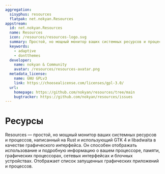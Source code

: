 ```yaml
---
aggregation:
  sisyphus: resources
  flatpak: net.nokyan.Resources
appstream:
  id: net.nokyan.Resources
  name: Resources
  icon: /resources/resources-logo.svg
  summary: Простой, но мощный монитор ваших системных ресурсов и процессов, написанный на Rust и использующий GTK 4 и libadwaita.
  keywords:
    - adaptive
    - dontthemes
  developer:
    name: nokyan & Community
    avatar: /resources/resources-avatar.png
  metadata_license:
    name: GNU GPLv3
    link: https://choosealicense.com/licenses/gpl-3.0/
  url:
    homepage: https://github.com/nokyan/resources/tree/main
    bugtracker: https://github.com/nokyan/resources/issues
---
```


# Ресурсы

Resources — простой, но мощный монитор ваших системных ресурсов и процессов, написанный на Rust и использующий GTK 4 и libadwaita в качестве графического интерфейса. Он способен отображать использование и подробную информацию о вашем процессоре, памяти, графических процессорах, сетевых интерфейсах и блочных устройствах. Отображает список запущенных графических приложений и процессов.

<!--@include: @apps/.parts/install/content-repo.md-->
<!--@include: @apps/.parts/install/content-flatpak.md-->
